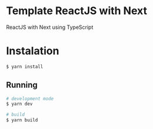 # Template ReactJS with Next

ReactJS with Next using TypeScript

# Instalation

```bash
$ yarn install
```

## Running

```bash
# development mode
$ yarn dev

# build
$ yarn build
```
